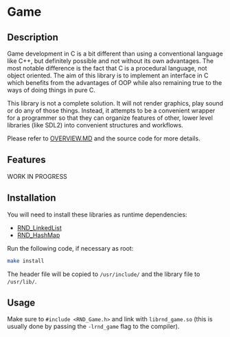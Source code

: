 # Game

## Description

Game development in C is a bit different than using a conventional language like C++,
but definitely possible and not without its own advantages. The most notable difference
is the fact that C is a procedural language, not object oriented. The aim of this library
is to implement an interface in C which benefits from the advantages of OOP while also
remaining true to the ways of doing things in pure C.

This library is not a complete solution. It will not render graphics, play sound or do any
of those things. Instead, it attempts to be a convenient wrapper for a programmer so that
they can organize features of other, lower level libraries (like SDL2) into convenient
structures and workflows.

Please refer to [OVERVIEW.MD](https://github.com/randoragon/randoutils/tree/master/c-libs/game/OVERVIEW.MD)
and the source code for more details.

## Features

WORK IN PROGRESS

## Installation

You will need to install these libraries as runtime dependencies:

- [RND_LinkedList](https://github.com/randoragon/randoutils/tree/master/c-libs/linkedlist)
- [RND_HashMap](https://github.com/randoragon/randoutils/tree/master/c-libs/hashmap)

Run the following code, if necessary as root:

```sh
make install
```

The header file will be copied to `/usr/include/` and the library file to `/usr/lib/`.

## Usage

Make sure to `#include <RND_Game.h>` and link with `librnd_game.so` (this is usually
done by passing the `-lrnd_game` flag to the compiler).

